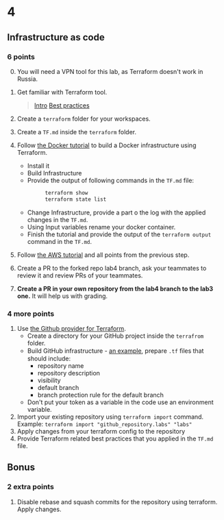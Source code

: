# 4

## Infrastructure as code

### 6 points

0. You will need a VPN tool for this lab, as Terraform doesn't work in Russia.

1. Get familiar with Terraform tool.
   > [Intro](https://www.terraform.io/intro/index.html)
   > [Best practices](https://www.terraform.io/docs/cloud/guides/recommended-practices/index.html)
2. Create a `terraform` folder for your workspaces.
3. Create a `TF.md` inside the `terraform` folder.
4. Follow [the Docker tutorial](terraform ) to build a Docker infrastructure using Terraform.
   * Install it
   * Build Infrastructure
   * Provide the output of following commands in the `TF.md` file:
   ```sh
            terraform show
            terraform state list
   ```
   *  Change Infrastructure, provide a part o the log with the applied changes in the `TF.md`.
   *  Using Input variables rename your docker container.
   *  Finish the tutorial and provide the output of the `terraform output` command in the `TF.md`.

5. Follow [the AWS tutorial](https://learn.hashicorp.com/tutorials/terraform/aws-build?in=terraform/aws-get-started) and all points from the previous step.
6. Create a PR to the forked repo lab4 branch, ask your teammates to review it and review PRs of your teammates.
7. **Create a PR in your own repository from the lab4 branch to the lab3 one.** It will help us with grading.

### 4 more points

1. Use [the Github provider for Terraform](https://registry.terraform.io/providers/integrations/github/latest/docs).
   * Create a directory for your GitHub project inside the `terrafrom` folder.
   * Build GitHub infrastructure - [an example](https://dev.to/pwd9000/manage-and-maintain-github-with-terraform-2k86), prepare `.tf` ﬁles that should include:
       * repository name
       * repository description
       * visibility
       * default branch
       * branch protection rule for the default branch
   * Don't put your token as a variable in the code use an environment variable.
2. Import your existing repository using `terraform import` command. Example: `terraform import "github_repository.labs" "labs"`
3. Apply changes from your terraform config to the repository
4.  Provide Terraform related best practices that you applied in the `TF.md` file.

## Bonus

### 2 extra points

1. Disable rebase and squash commits for the repository using terraform. Apply changes.
